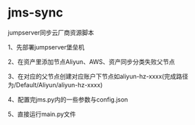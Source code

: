 # jms-sync

jumpserver同步云厂商资源脚本

1、先部署jumpserver堡垒机

2、在资产里添加节点Aliyun、AWS、资产同步分类失败父节点

3、在对应的父节点创建对应账户下节点如aliyun-hz-xxxx(完成路径为/Default/Aliyun/aliyun-hz-xxxx)

4、配置完jms.py内的一些参数与config.json

5、直接运行main.py文件